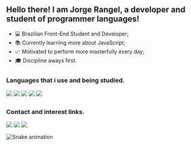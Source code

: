 ## Hello there! I am Jorge Rangel, a developer and student of programmer languages!
- 💻 Brazilian Front-End Student and Developer;
- 📚 Currently learning more about JavaScript;
- 📈 Motivated to perform more masterfully every day;
- 🎓 Discipline aways first.
##
### Languages that i use and being studied.
<img src="https://img.shields.io/badge/HTML5-E34F26?style=for-the-badge&logo=html5&logoColor=white" target="_blank"></a>
<img src="https://img.shields.io/badge/CSS3-1572B6?style=for-the-badge&logo=css3&logoColor=white" target="_blank"></a>
<img src="https://img.shields.io/badge/Python-14354C?style=for-the-badge&logo=python&logoColor=white" target="_blank"></a>
<img src="https://img.shields.io/badge/C%2B%2B-00599C?style=for-the-badge&logo=c%2B%2B&logoColor=white" target="_blank"></a>
<img src="https://img.shields.io/badge/Java-ED8B00?style=for-the-badge&logo=java&logoColor=white"></a>
##
### Contact and interest links.
<div>
<a href = "mailto:jorgeantoniograngel@gmail.com"><img src="https://img.shields.io/badge/-Gmail-%23333?style=for-the-badge&logo=gmail&logoColor=white" target="_blank"></a>
<a href="https://www.instagram.com/jorg_rangel" target="_blank"><img src="https://img.shields.io/badge/-Instagram-%23E4405F?style=for-the-badge&logo=instagram&logoColor=white" target="_blank"></a>
<a href="https://www.linkedin.com/in/jorge-antônio-rangel-7932b5232/" target="_blank"><img src="https://img.shields.io/badge/-LinkedIn-%230077B5?style=for-the-badge&logo=linkedin&logoColor=white" target="_blank"></a>    
</div>

![Snake animation](https://github.com/JorgeRangell/JorgeRangell/blob/output/github-contribution-grid-snake.svg)
